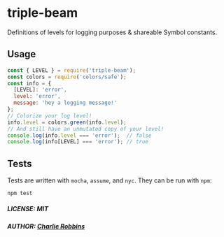# triple-beam
Definitions of levels for logging purposes & shareable Symbol constants.
## Usage
``` js
const { LEVEL } = require('triple-beam');
const colors = require('colors/safe');
const info = {
  [LEVEL]: 'error',
  level: 'error',
  message: 'hey a logging message!'
};
// Colorize your log level!
info.level = colors.green(info.level);
// And still have an unmutated copy of your level!
console.log(info.level === 'error');  // false
console.log(info[LEVEL] === 'error'); // true
```
## Tests
Tests are written with `mocha`, `assume`, and `nyc`. They can be run with `npm`:
```
npm test
```
##### LICENSE: MIT
##### AUTHOR: [Charlie Robbins](https://github.com/indexzero)
